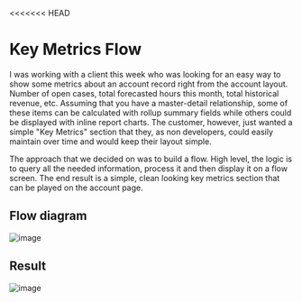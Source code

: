 <<<<<<< HEAD
# Key Metrics Flow

I was working with a client this week who was looking for an easy way to show some metrics about an account record right from the account layout. Number of open cases, total forecasted hours this month, total historical revenue, etc. Assuming that you have a master-detail relationship, some of these items can be calculated with rollup summary fields while others could be displayed with inline report charts. The customer, however, just wanted a simple "Key Metrics" section that they, as non developers, could easily maintain over time and would keep their layout simple.

The approach that we decided on was to build a flow. High level, the logic is to query all the needed information, process it and then display it on a flow screen. The end result is a simple, clean looking key metrics section that can be played on the account page.

## Flow diagram

![image](https://user-images.githubusercontent.com/1509672/73903011-b2fc5700-4865-11ea-9876-128eb117279b.png)

## Result

![image](https://user-images.githubusercontent.com/1509672/73903098-fce53d00-4865-11ea-9b7a-4e3fb70f9d45.png)
